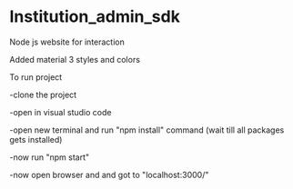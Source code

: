 # Institution_admin_sdk

Node js  website for interaction

Added material 3 styles and colors

To run project

-clone the project

-open in visual studio code

-open new terminal and run "npm install" command (wait till all packages gets installed)

-now run "npm start"

-now open browser and and got to "localhost:3000/"
